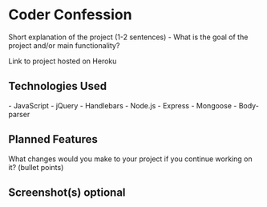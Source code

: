 <h1>Coder Confession</h1>
Short explanation of the project (1-2 sentences) - What is the goal of the project and/or main functionality?

Link to project hosted on Heroku

<h2>Technologies Used</h2>
- JavaScript
- jQuery
- Handlebars
- Node.js
- Express
- Mongoose
- Body-parser

<h2>Planned Features</h2>
What changes would you make to your project if you continue working on it? (bullet points)

<h2>Screenshot(s) optional</h2>
